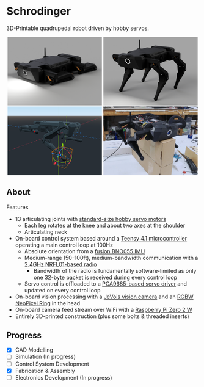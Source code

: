 # Schrodinger
3D-Printable quadrupedal robot driven by hobby servos.

<p align="center">
<img width="49%" src="https://github.com/Robert-Mones/Schrodinger/blob/main/images/renders/isometric-v117.png" alt="A Rendering of the CAD Model of Schrodinger" />
<img width="49%" src="https://github.com/Robert-Mones/Schrodinger/blob/main/images/renders/isometric-standing-v91.png" alt="A Rendering of the CAD Model of Schrodinger in a Standing Position" />
<img width="49%" src="https://github.com/Robert-Mones/Schrodinger/blob/main/images/kinematics.png" alt="A Screenshot of the Simulation Environment Running the Kinematic Model" />
<img width="49%" src="https://github.com/Robert-Mones/Schrodinger/blob/main/images/test-stand.png" alt="An Image of Schrodinger on a Test Stand" />
</p>

## About
Features
- 13 articulating joints with [standard-size hobby servo motors](https://www.sunfounder.com/products/metal-gear-digital-servo)
    - Each leg rotates at the knee and about two axes at the shoulder
    - Articulating neck
- On-board control system based around a [Teensy 4.1 microcontroller](https://www.pjrc.com/store/teensy41.html) operating a main control loop at 100Hz
    - Absolute orientation from a [fusion BNO055 IMU](https://www.adafruit.com/product/2472)
    - Medium-range (50-100ft), medium-bandwidth communication with a [2.4GHz NRFL01-based radio](https://www.amazon.com/gp/product/B00WG9HO6Q)
        - Bandwidth of the radio is fundamentally software-limited as only one 32-byte packet is received during every control loop
    - Servo control is offloaded to a [PCA9685-based servo driver](https://www.sunfounder.com/products/pca9685-servo-driver) and updated on every control loop
- On-board vision processing with a [JeVois vision camera](http://www.jevois.org/) and an [RGBW NeoPixel Ring](https://www.adafruit.com/product/2853) in the head
- On-board camera feed stream over WiFi with a [Raspberry Pi Zero 2 W](https://www.adafruit.com/product/5291)
- Entirely 3D-printed construction (plus some bolts & threaded inserts) 

## Progress
- [x] CAD Modelling
- [ ] Simulation (In progress)
- [ ] Control System Development
- [x] Fabrication & Assembly
- [ ] Electronics Development (In progress)
